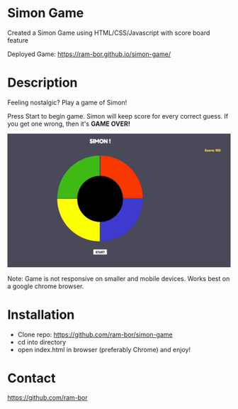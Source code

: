 # Simon Game

Created a Simon Game using HTML/CSS/Javascript with score board feature 

Deployed Game: https://ram-bor.github.io/simon-game/

# Description

Feeling nostalgic? Play a game of Simon! 

Press Start to begin game. Simon will keep score for every correct guess. If you get one wrong, then it's **GAME OVER!**

![](simon-gif.gif)

Note: Game is not responsive on smaller and mobile devices. Works best on a google chrome browser.

# Installation 

* Clone repo: https://github.com/ram-bor/simon-game
* cd into directory 
* open index.html in browser (preferably Chrome) and enjoy!

# Contact 

https://github.com/ram-bor

